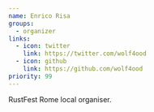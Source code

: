 ```yaml
---
name: Enrico Risa
groups:
  - organizer
links:
  - icon: twitter
    link: https://twitter.com/wolf4ood
  - icon: github
    link: https://github.com/wolf4ood
priority: 99
---
```


RustFest Rome local organiser.
